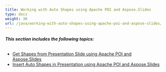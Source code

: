 ```yaml
---
title: Working with Auto Shapes using Apache POI and Aspose.Slides
type: docs
weight: 30
url: /java/working-with-auto-shapes-using-apache-poi-and-aspose-slides/
---
```


###### **This section includes the following topics:**
- [Get Shapes from Presentation Slide using Apache POI and Aspose.Slides](/slides/java/get-shapes-from-presentation-slide-using-apache-poi-and-aspose-slides-html/)
- [Insert Auto Shapes in Presentation using Apache POI and Aspose.Slides](/slides/java/insert-auto-shapes-in-presentation-using-apache-poi-and-aspose-slides-html/)
